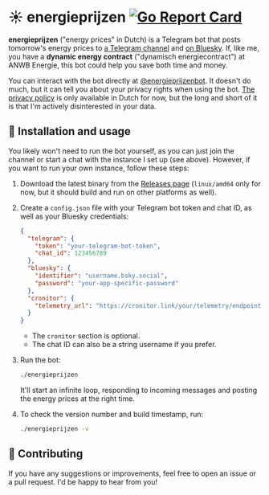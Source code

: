 # ☀️ energieprijzen [![Go Report Card](https://goreportcard.com/badge/github.com/heyajulia/energieprijzen)](https://goreportcard.com/report/github.com/heyajulia/energieprijzen)

**energieprijzen** ("energy prices" in Dutch) is a Telegram bot that posts tomorrow's energy prices to
[a Telegram channel](https://t.me/energieprijzen) and [on Bluesky](https://bsky.app/profile/bot.julia.cool). If, like
me, you have a **dynamic energy contract** ("dynamisch energiecontract") at ANWB Energie, this bot could help you save
both time and money.

You can interact with the bot directly at [@energieprijzenbot](https://t.me/energieprijzenbot). It doesn't do much, but
it can tell you about your privacy rights when using the bot. [The privacy policy](./cmd/bot/templates/privacy.tmpl) is
only available in Dutch for now, but the long and short of it is that I'm actively disinterested in your data.

## 🤖 Installation and usage

You likely won't need to run the bot yourself, as you can just join the channel or start a chat with the instance I set
up (see above). However, if you want to run your own instance, follow these steps:

1. Download the latest binary from the [Releases page](https://github.com/heyajulia/energieprijzen/releases)
   (`linux/amd64` only for now, but it should build and run on other platforms as well).
2. Create a `config.json` file with your Telegram bot token and chat ID, as well as your Bluesky credentials:

   ```json
   {
     "telegram": {
       "token": "your-telegram-bot-token",
       "chat_id": 123456789
     },
     "bluesky": {
       "identifier": "username.bsky.social",
       "password": "your-app-specific-password"
     },
     "cronitor": {
       "telemetry_url": "https://cronitor.link/your/telemetry/endpoint"
     }
   }
   ```

   - The `cronitor` section is optional.
   - The chat ID can also be a string username if you prefer.

3. Run the bot:

   ```sh
   ./energieprijzen
   ```

   It'll start an infinite loop, responding to incoming messages and posting the energy prices at the right time.

4. To check the version number and build timestamp, run:

   ```sh
   ./energieprijzen -v
   ```

## 🔨 Contributing

If you have any suggestions or improvements, feel free to open an issue or a pull request. I'd be happy to hear from
you!
